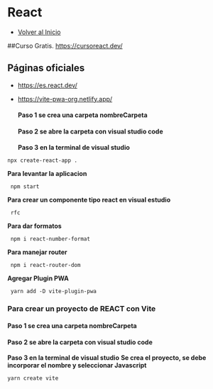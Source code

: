 # React
- [Volver al Inicio](../README.md)

##Curso Gratis.
https://cursoreact.dev/

## Páginas oficiales
- https://es.react.dev/
- https://vite-pwa-org.netlify.app/

  #### Paso 1 se crea una carpeta nombreCarpeta
  #### Paso 2 se abre la carpeta con visual studio code
  **Paso 3 en la terminal de visual studio**
```react
npx create-react-app .
```
 **Para levantar la aplicacion**
 ```react
  npm start  
```
 **Para crear un componente tipo react en visual estudio**
 ```react
  rfc
```
 **Para dar formatos**
 ```react
  npm i react-number-format
```
 **Para manejar router**
 ```react
  npm i react-router-dom
```
**Agregar Plugin PWA**
 ```react
  yarn add -D vite-plugin-pwa
```

### Para crear un proyecto de REACT con Vite
  #### Paso 1 se crea una carpeta nombreCarpeta
  #### Paso 2 se abre la carpeta con visual studio code
  **Paso 3 en la terminal de visual studio**
**Se crea el proyecto, se debe incorporar el nombre y seleccionar Javascript**
 ```react
yarn create vite
```
